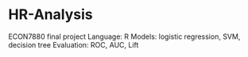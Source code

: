 # HR-Analysis
ECON7880 final project
Language: R
Models: logistic regression, SVM, decision tree
Evaluation: ROC, AUC, Lift
